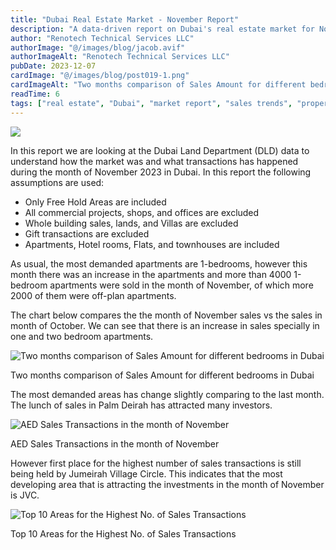 ```yaml
---
title: "Dubai Real Estate Market - November Report"
description: "A data-driven report on Dubai's real estate market for November, including sales trends, top areas, and transaction analysis."
author: "Renotech Technical Services LLC"
authorImage: "@/images/blog/jacob.avif"
authorImageAlt: "Renotech Technical Services LLC"
pubDate: 2023-12-07
cardImage: "@/images/blog/post019-1.png"
cardImageAlt: "Two months comparison of Sales Amount for different bedrooms in Dubai"
readTime: 6
tags: ["real estate", "Dubai", "market report", "sales trends", "property analysis"]
---
```


![](@/images/blog/post019-1.png)

In this report we are looking at the Dubai Land Department (DLD) data to understand how the market was and what transactions has happened during the month of November 2023 in Dubai. In this report the following assumptions are used:

-   Only Free Hold Areas are included
-   All commercial projects, shops, and offices are excluded
-   Whole building sales, lands, and Villas are excluded
-   Gift transactions are excluded
-   Apartments, Hotel rooms, Flats, and townhouses are included

As usual, the most demanded apartments are 1-bedrooms, however this month there was an increase in the apartments and more than 4000 1-bedroom apartments were sold in the month of November, of which more 2000 of them were off-plan apartments.

The chart below compares the the month of November sales vs the sales in month of October. We can see that there is an increase in sales specially in one and two bedroom apartments.

![Two months comparison of Sales Amount for different bedrooms in Dubai](https://img1.wsimg.com/isteam/ip/c49a412a-7d5c-4c86-b371-17b58bdd84ac/Bedroom%20two%20months.jpg/:/cr=t:0%25,l:0%25,w:100%25,h:100%25/rs=w:1280 "Two months comparison of Sales Amount for different bedrooms in Dubai")

Two months comparison of Sales Amount for different bedrooms in Dubai

The most demanded areas has change slightly comparing to the last month. The lunch of sales in Palm Deirah has attracted many investors.

![AED Sales Transactions in the month of November](https://img1.wsimg.com/isteam/ip/c49a412a-7d5c-4c86-b371-17b58bdd84ac/top%2010%20most%20demanded%20areas%20AED.jpg/:/cr=t:0%25,l:0%25,w:100%25,h:100%25/rs=w:1280 "AED Sales Transactions in the month of November")

AED Sales Transactions in the month of November

However first place for the highest number of sales transactions is still being held by Jumeirah Village Circle. This indicates that the most developing area that is attracting the investments in the month of November is JVC.

![Top 10 Areas for the Highest No. of Sales Transactions ](https://img1.wsimg.com/isteam/ip/c49a412a-7d5c-4c86-b371-17b58bdd84ac/top%2010%20No%20transactions.jpg/:/cr=t:0%25,l:0%25,w:100%25,h:100%25/rs=w:1280 "Top 10 Areas for the Highest No. of Sales Transactions ")

Top 10 Areas for the Highest No. of Sales Transactions